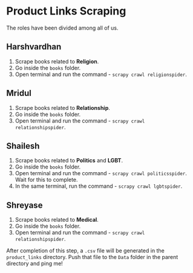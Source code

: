 # Product Links Scraping

The roles have been divided among all of us.

## Harshvardhan
1. Scrape books related to **Religion**.
2. Go inside the `books` folder.
3. Open terminal and run the command - `scrapy crawl religionspider`.

## Mridul
1. Scrape books related to **Relationship**.
2. Go inside the `books` folder.
3. Open terminal and run the command - `scrapy crawl relationshipspider`.

## Shailesh
1. Scrape books related to **Politics** and **LGBT**.
2. Go inside the `books` folder.
3. Open terminal and run the command - `scrapy crawl politicsspider`. Wait for this to complete.
4. In the same terminal, run the command - `scrapy crawl lgbtspider`.

## Shreyase
1. Scrape books related to **Medical**.
2. Go inside the `books` folder.
3. Open terminal and run the command - `scrapy crawl relationshipspider`.

After completion of this step, a `.csv` file will be generated in the `product_links` directory. Push that file to the `Data` folder in the parent directory and ping me!
